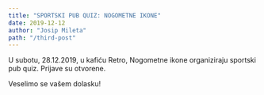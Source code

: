 ```yaml
---
title: "SPORTSKI PUB QUIZ: NOGOMETNE IKONE"
date: 2019-12-12
author: "Josip Mileta"
path: "/third-post"
---
```


U subotu, 28.12.2019, u kafiću Retro, Nogometne ikone organiziraju sportski pub quiz. Prijave su otvorene.

Veselimo se vašem dolasku!
